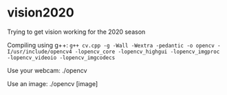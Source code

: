 # vision2020
Trying to get vision working for the 2020 season

Compiling using g++:
`g++ cv.cpp -g -Wall -Wextra -pedantic -o opencv -I/usr/include/opencv4 -lopencv_core -lopencv_highgui -lopencv_imgproc -lopencv_videoio -lopencv_imgcodecs`

Use your webcam:
./opencv

Use an image:
./opencv [image]
